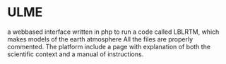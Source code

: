 # ULME
a webbased interface written in php to run a code called LBLRTM, which makes models of the earth atmosphere
All the files are properly commented.
The platform include a page with explanation of both the scientific context and a manual of instructions.


